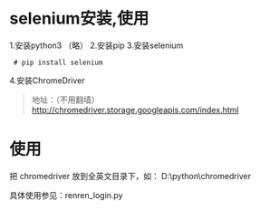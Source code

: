 # selenium安装,使用
1.安装python3 （略）
2.安装pip
3.安装selenium
```buildoutcfg
 # pip install selenium 
```
4.安装ChromeDriver
>地址：（不用翻墙）
http://chromedriver.storage.googleapis.com/index.html

# 使用
把 chromedriver 放到全英文目录下，如：
D:\python\chromedriver

具体使用参见：renren_login.py